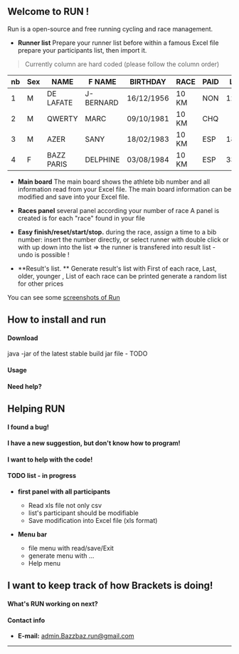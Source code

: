 Welcome to RUN !
-------------------

Run is a open-source and free running cycling and race management.


* **Runner list** Prepare your runner list before
within a famous Excel file prepare your participants list,  then import it.
> Currently column are hard coded (please follow the column order)


| nb| Sex| NAME      | F NAME   | BIRTHDAY  | RACE | PAID| LICENSE | CLUB | certif| ADDRESS  | CITY         | EMAIL | 
|---|----|---------- |----------|-----------|------|-----|-------- |------|-------|----------|--------------|------ |
| 1 | M  | DE LAFATE | J-BERNARD| 16/12/1956| 10 KM| NON | 1234156 | AC   | oui   | 25       | city1        | j@gmail.com| 
| 2 | M  | QWERTY    | MARC     | 09/10/1981| 10 KM| CHQ |         |      | OUI   | 1 ave    | city2        | m@gmail.com| 
| 3 | M  | AZER      | SANY     | 18/02/1983| 10 KM| ESP | 18234243| ASG  |       | 8 ave    | city3        |       |  
| 4 | F  | BAZZ PARIS| DELPHINE | 03/08/1984| 10 KM| ESP | 33123442| ASG  |       | 8 ave    | city4        |       |  



* **Main board**
The main board shows the athlete bib number and all information read from your Excel file.
The main board information can be modified and save into your Excel file.

* **Races panel** several panel according your number of race
A panel is created is for each "race" found in your file 

* **Easy finish/reset/start/stop.** 
during the race, assign a time to a bib number: 
insert the number directly, or
select runner with double click
or with up down into the list
=> the runner is transfered into result list - undo is possible !

* **Result's list. ** Generate result's list with 
First of each race, Last, older, younger ,
List of each race can be printed 
generate a random list for other prices


You can see some 
[screenshots of Run](https://github.com/Bazzbaz/run/wiki/Run-Screenshots)

How to install and run
----------------------
#### Download

java -jar  of the latest stable build jar file - TODO

#### Usage


#### Need help?



Helping RUN
----------------

#### I found a bug!


#### I have a new suggestion, but don't know how to program!


#### I want to help with the code!


#### TODO list - in progress

* **first panel with all participants**
    * Read xls file not only csv
    * list's participant should be modifiable
    * Save modification into Excel file (xls format)  

* **Menu bar**
    * file menu with read/save/Exit
    * generate menu with ...
    * Help menu

I want to keep track of how Brackets is doing!
----------------------------------------------


#### What's RUN working on next?


#### Contact info

* **E-mail:** [admin.Bazzbaz.run@gmail.com](mailto:admin.Bazzbaz.run@gmail.com)

---

